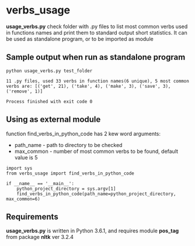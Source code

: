 # verbs_usage

**usage_verbs.py** check folder with .py files to list most common verbs used in functions names
and print them to standard output short statistics. 
It can be used as standalone program, or to be imported as module

## Sample output when run as standalone program
```
python usage_verbs.py test_folder

11 .py files, used 33 verbs in function names(6 unique), 5 most common verbs are: [('get', 21), ('take', 4), ('make', 3), ('save', 3), ('remove', 1)]

Process finished with exit code 0
```

## Using as external module

function find_verbs_in_python_code has 2 kew word arguments:
- path_name - path to directory to be checked
- max_common - number of most common verbs to be found, default value is 5
```
import sys
from verbs_usage import find_verbs_in_python_code

if __name__ == '__main__':
    python_project_directory = sys.argv[1]
    find_verbs_in_python_code(path_name=python_project_directory, max_common=6)
```

## Requirements
**usage_verbs.py** is written in Python 3.6.1, and requires module **pos_tag** from package **nltk** ver 3.2.4


